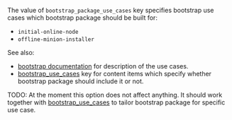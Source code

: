 
The value of `bootstrap_package_use_cases` key specifies bootstrap
use cases which bootstrap package should be built for:
*   `initial-online-node`
*   `offline-minion-installer`

See also:
*   [bootstrap documentation][1] for description of the use cases.
*   [bootstrap_use_cases][2] key for content items which specify
    whether bootstrap package should include it or not.

TODO: At the moment this option does not affect anything.
It should work together with [bootstrap_use_cases][2] to tailor bootstrap
package for specific use case.

[1]: docs/bootstrap.md
[2]: docs/pillars/common/system_resources/_id/bootstrap_use_cases.md

